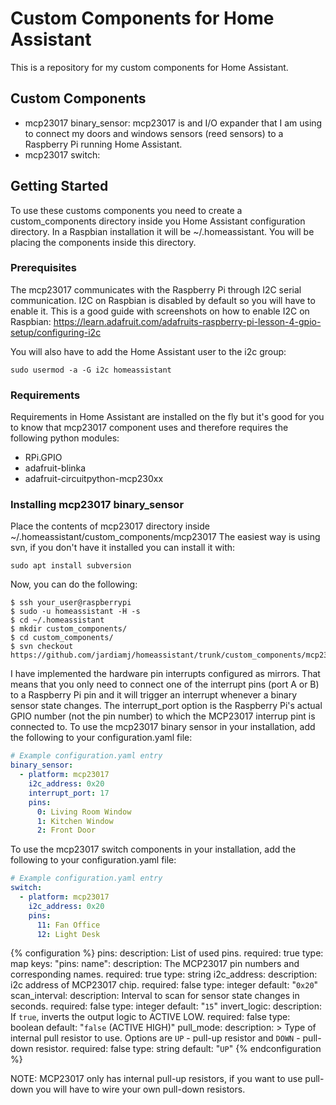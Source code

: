 # Custom Components for Home Assistant 

This is a repository for my custom components for Home Assistant.

## Custom Components
- mcp23017 binary_sensor:
  mcp23017 is and I/O expander that I am using to connect my doors and windows sensors (reed sensors) to a Raspberry Pi running Home Assistant.
- mcp23017 switch:

## Getting Started

To use these customs components you need to create a custom_components directory inside you Home Assistant configuration directory. In a Raspbian installation it will be ~/.homeassistant.
You will be placing the components inside this directory.

### Prerequisites

The mcp23017 communicates with the Raspberry Pi through I2C serial communication. I2C on Raspbian is disabled by default so you will have to enable it.
This is a good guide with screenshots on how to enable I2C on Raspbian: https://learn.adafruit.com/adafruits-raspberry-pi-lesson-4-gpio-setup/configuring-i2c

You will also have to add the Home Assistant user to the i2c group:

```
sudo usermod -a -G i2c homeassistant
```
### Requirements

Requirements in Home Assistant are installed on the fly but it's good for you to know that mcp23017 component uses and therefore requires the following python modules:
- RPi.GPIO
- adafruit-blinka
- adafruit-circuitpython-mcp230xx

### Installing mcp23017 binary_sensor

Place the contents of mcp23017 directory inside ~/.homeassistant/custom_components/mcp23017
The easiest way is using svn, if you don't have it installed you can install it with:

```shell
sudo apt install subversion
```
Now, you can do the following:

```shell
$ ssh your_user@raspberrypi
$ sudo -u homeassistant -H -s
$ cd ~/.homeassistant
$ mkdir custom_components/
$ cd custom_components/
$ svn checkout https://github.com/jardiamj/homeassistant/trunk/custom_components/mcp23017
```
I have implemented the hardware pin interrupts configured as mirrors. That means
that you only need to connect one of the interrupt pins (port A or B) to a
Raspberry Pi pin and it will trigger an interrupt whenever a binary sensor state
changes.
The interrupt_port option is the Raspberry Pi's actual GPIO number (not the pin
number) to which the MCP23017 interrup pint is connected to.
To use the mcp23017 binary sensor in your installation, add the following to your configuration.yaml file:

```yaml
# Example configuration.yaml entry
binary_sensor:
  - platform: mcp23017
    i2c_address: 0x20
    interrupt_port: 17
    pins:
      0: Living Room Window
      1: Kitchen Window
      2: Front Door
```
To use the mcp23017 switch components in your installation, add the following to your configuration.yaml file:

```yaml
# Example configuration.yaml entry
switch:
  - platform: mcp23017
    i2c_address: 0x20
    pins:
      11: Fan Office 
      12: Light Desk 
```

{% configuration %}
pins:
  description: List of used pins.
  required: true
  type: map
  keys:
    "pins: name":
      description: The MCP23017 pin numbers and corresponding names.
      required: true
      type: string
i2c_address:
  description: i2c address of MCP23017 chip.
  required: false
  type: integer
  default: "`0x20`"
scan_interval:
  description: Interval to scan for sensor state changes in seconds.
  required: false
  type: integer
  default: "`15`"
invert_logic:
  description: If `true`, inverts the output logic to ACTIVE LOW.
  required: false
  type: boolean
  default: "`false` (ACTIVE HIGH)"
pull_mode:
  description: >
    Type of internal pull resistor to use.
    Options are `UP` - pull-up resistor and `DOWN` - pull-down resistor.
  required: false
  type: string
  default: "`UP`"
{% endconfiguration %}

NOTE: MCP23017 only has internal pull-up resistors, if you want to use pull-down you will have to wire your own pull-down resistors.

